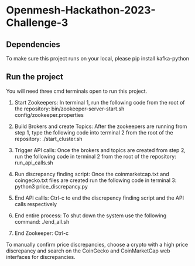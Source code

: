 # Openmesh-Hackathon-2023-Challenge-3
## Dependencies
To make sure this project runs on your local, please pip install kafka-python

## Run the project
You will need three cmd terminals open to run this project. 
1. Start Zookeepers: In terminal 1, run the following code from the root of the repository:
    bin/zookeeper-server-start.sh config/zookeeper.properties

2. Build Brokers and create Topics: After the zookeepers are running from step 1, type the following code into terminal 2 from the root of the repository:
    ./start_cluster.sh

3. Trigger API calls: Once the brokers and topics are created from step 2, run the following code in terminal 2 from the root of the repository:
    run_api_calls.sh

4. Run discrepancy finding script: Once the coinmarketcap.txt and coingecko.txt files are created run the following code in terminal 3:
    python3 price_discrepancy.py

5. End API callls: Ctrl-c to end the discrepency finding script and the API calls respectively

6. End entire process: To shut down the system use the following command:
    ./end_all.sh

7. End Zookeeper:  Ctrl-c

To manually confirm price discrepancies, choose a crypto with a high price discrepancy and search on the CoinGecko and CoinMarketCap web interfaces for discrepancies. 
